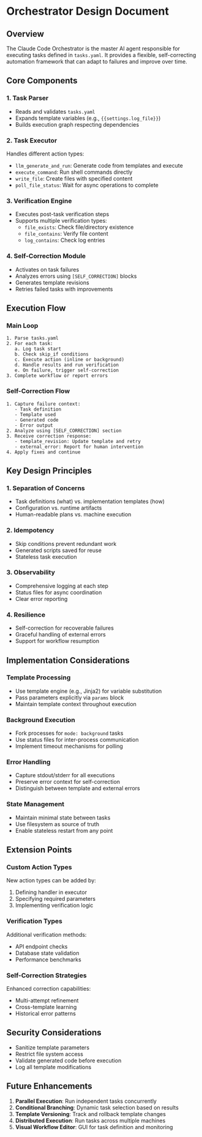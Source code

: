 # Orchestrator Design Document

## Overview

The Claude Code Orchestrator is the master AI agent responsible for executing tasks defined in `tasks.yaml`. It provides a flexible, self-correcting automation framework that can adapt to failures and improve over time.

## Core Components

### 1. Task Parser
- Reads and validates `tasks.yaml`
- Expands template variables (e.g., `{{settings.log_file}}`)
- Builds execution graph respecting dependencies

### 2. Task Executor
Handles different action types:
- `llm_generate_and_run`: Generate code from templates and execute
- `execute_command`: Run shell commands directly
- `write_file`: Create files with specified content
- `poll_file_status`: Wait for async operations to complete

### 3. Verification Engine
- Executes post-task verification steps
- Supports multiple verification types:
  - `file_exists`: Check file/directory existence
  - `file_contains`: Verify file content
  - `log_contains`: Check log entries

### 4. Self-Correction Module
- Activates on task failures
- Analyzes errors using `[SELF_CORRECTION]` blocks
- Generates template revisions
- Retries failed tasks with improvements

## Execution Flow

### Main Loop
```
1. Parse tasks.yaml
2. For each task:
   a. Log task start
   b. Check skip_if conditions
   c. Execute action (inline or background)
   d. Handle results and run verification
   e. On failure, trigger self-correction
3. Complete workflow or report errors
```

### Self-Correction Flow
```
1. Capture failure context:
   - Task definition
   - Template used
   - Generated code
   - Error output
2. Analyze using [SELF_CORRECTION] section
3. Receive correction response:
   - template_revision: Update template and retry
   - external_error: Report for human intervention
4. Apply fixes and continue
```

## Key Design Principles

### 1. Separation of Concerns
- Task definitions (what) vs. implementation templates (how)
- Configuration vs. runtime artifacts
- Human-readable plans vs. machine execution

### 2. Idempotency
- Skip conditions prevent redundant work
- Generated scripts saved for reuse
- Stateless task execution

### 3. Observability
- Comprehensive logging at each step
- Status files for async coordination
- Clear error reporting

### 4. Resilience
- Self-correction for recoverable failures
- Graceful handling of external errors
- Support for workflow resumption

## Implementation Considerations

### Template Processing
- Use template engine (e.g., Jinja2) for variable substitution
- Pass parameters explicitly via `params` block
- Maintain template context throughout execution

### Background Execution
- Fork processes for `mode: background` tasks
- Use status files for inter-process communication
- Implement timeout mechanisms for polling

### Error Handling
- Capture stdout/stderr for all executions
- Preserve error context for self-correction
- Distinguish between template and external errors

### State Management
- Maintain minimal state between tasks
- Use filesystem as source of truth
- Enable stateless restart from any point

## Extension Points

### Custom Action Types
New action types can be added by:
1. Defining handler in executor
2. Specifying required parameters
3. Implementing verification logic

### Verification Types
Additional verification methods:
- API endpoint checks
- Database state validation
- Performance benchmarks

### Self-Correction Strategies
Enhanced correction capabilities:
- Multi-attempt refinement
- Cross-template learning
- Historical error patterns

## Security Considerations

- Sanitize template parameters
- Restrict file system access
- Validate generated code before execution
- Log all template modifications

## Future Enhancements

1. **Parallel Execution**: Run independent tasks concurrently
2. **Conditional Branching**: Dynamic task selection based on results
3. **Template Versioning**: Track and rollback template changes
4. **Distributed Execution**: Run tasks across multiple machines
5. **Visual Workflow Editor**: GUI for task definition and monitoring